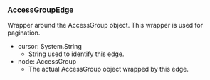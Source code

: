 ### AccessGroupEdge
Wrapper around the AccessGroup object. This wrapper is used for pagination.

- cursor: System.String
  - String used to identify this edge.
- node: AccessGroup
  - The actual AccessGroup object wrapped by this edge.
